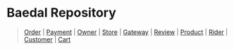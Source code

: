 # Baedal Repository

> [Order](https://github.com/Project-Baedal/order) | 
[Payment](https://github.com/Project-Baedal/payment) |
[Owner](https://github.com/Project-Baedal/owner) |
[Store](https://github.com/Project-Baedal/store) |
[Gateway](https://github.com/Project-Baedal/gateway) |
[Review](https://github.com/Project-Baedal/review) |
[Product](https://github.com/Project-Baedal/product) | 
[Rider](https://github.com/Project-Baedal/rider) |
[Customer](https://github.com/Project-Baedal/customer) |
[Cart](https://github.com/Project-Baedal/cart)








